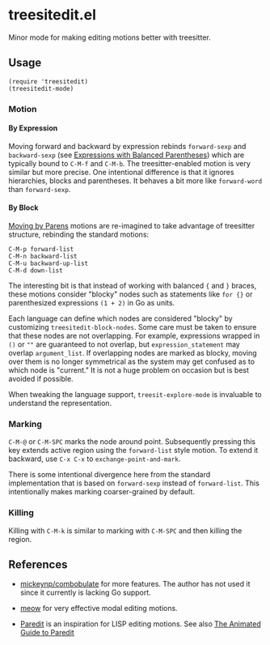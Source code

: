 # treesitedit.el

Minor mode for making editing motions better with treesitter.

## Usage

```emacs-lisp
(require 'treesitedit)
(treesitedit-mode)
```

### Motion

#### By Expression

Moving forward and backward by expression rebinds `forward-sexp` and `backward-sexp` (see [Expressions with Balanced
Parentheses](https://www.gnu.org/software/emacs/manual/html_node/emacs/Expressions.html)) which are typically bound to
`C-M-f` and `C-M-b`. The treesitter-enabled motion is very similar but more precise. One intentional difference is that
it ignores hierarchies, blocks and parentheses. It behaves a bit more like `forward-word` than `forward-sexp`.

#### By Block

[Moving by Parens](https://www.gnu.org/software/emacs/manual/html_node/emacs/Moving-by-Parens.html) motions are
re-imagined to take advantage of treesitter structure, rebinding the standard motions:

```
C-M-p forward-list
C-M-n backward-list
C-M-u backward-up-list
C-M-d down-list
```

The interesting bit is that instead of working with balanced `{` and `}` braces, these motions consider "blocky" nodes
such as statements like `for {}` or parenthesized expressions `(1 + 2)` in Go as units.

Each language can define which nodes are considered "blocky" by customizing `treesitedit-block-nodes`. Some care must be
taken to ensure that these nodes are not overlapping. For example, expressions wrapped in `()` or `""` are guaranteed to
not overlap, but `expression_statement` may overlap `argument_list`. If overlapping nodes are marked as blocky, moving
over them is no longer symmetrical as the system may get confused as to which node is "current." It is not a huge
problem on occasion but is best avoided if possible.

When tweaking the language support, `treesit-explore-mode` is invaluable to understand the representation.

### Marking

`C-M-@` or `C-M-SPC` marks the node around point. Subsequently pressing this key extends active region using the
`forward-list` style motion. To extend it backward, use `C-x C-x` to `exchange-point-and-mark`.

There is some intentional divergence here from the standard implementation that is based on `forward-sexp` instead of
`forward-list`. This intentionally makes marking coarser-grained by default.

### Killing

Killing with `C-M-k` is similar to marking with `C-M-SPC` and then killing the region.

## References

- [mickeynp/combobulate](https://github.com/mickeynp/combobulate) for more features.
  The author has not used it since it currently is lacking Go support.

- [meow](https://github.com/meow-edit/meow) for very effective modal editing motions.

- [Paredit](https://paredit.org) is an inspiration for LISP editing motions.
  See also [The Animated Guide to Paredit](http://danmidwood.com/content/2014/11/21/animated-paredit.html)
